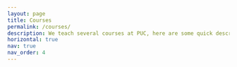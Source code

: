 ```yaml
---
layout: page
title: Courses
permalink: /courses/
description: We teach several courses at PUC, here are some quick descriptions of them.
horizontal: true
nav: true
nav_order: 4
---
```

